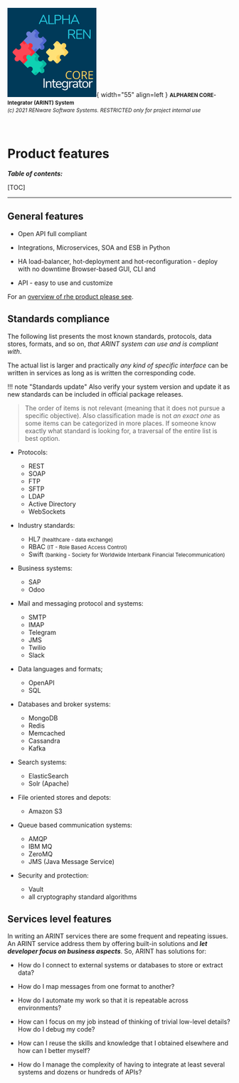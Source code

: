 ![arint_logo](../pictures/arint_logo.png){ width="55" align=left }
<small markdown>**ALPHAREN CORE-Integrator (ARINT) System**<br>
*(c) 2021 RENware Software Systems. RESTRICTED only for project internal use*
</small><br><br><br>


# Product features


***Table of contents:***

[TOC]

***




## General features

* Open API full compliant

* Integrations, Microservices, SOA and ESB in Python

* HA load-balancer, hot-deployment and hot-reconfiguration - deploy with no downtime
Browser-based GUI, CLI and

* API - easy to use and customize

For an [overview of rhe product please see](./130.02-Overview.md).




## Standards compliance

The following list presents the most known standards, protocols, data stores, formats, and so on, *that ARINT system can use and is compliant with*.

The actual list is larger and practically *any kind of specific interface* can be written in services as long as is written the corresponding code.

!!! note "Standards update"
    Also verify your system version and update it as new standards can be included in official package releases.

>The order of items is not relevant (meaning that it does not pursue a specific objective). Also classification made is not *an exact one* as some items can be categorized in more places. If someone know exactly what standard is looking for, a traversal of the entire list is best option.


* Protocols:
    * REST
    * SOAP
    * FTP
    * SFTP
    * LDAP
    * Active Directory
    * WebSockets

* Industry standards:
    * HL7 <small>(healthcare - data exchange)</small>
    * RBAC <small>(IT - Role Based Access Control)</small>
    * Swift <small>(banking - Society for Worldwide Interbank Financial Telecommunication)</small>

* Business systems:
    * SAP
    * Odoo

* Mail and messaging protocol and systems:
    * SMTP
    * IMAP
    * Telegram
    * JMS
    * Twilio
    * Slack

* Data languages and formats;
    * OpenAPI
    * SQL

* Databases and broker systems:
    * MongoDB
    * Redis
    * Memcached
    * Cassandra
    * Kafka

* Search systems:
    * ElasticSearch
    * Solr (Apache)

* File oriented stores and depots:
    * Amazon S3

* Queue based communication systems:
    * AMQP
    * IBM MQ
    * ZeroMQ
    * JMS (Java Message Service)

* Security and protection:
    * Vault
    * all cryptography standard algorithms




## Services level features

In writing an ARINT services there are some frequent and repeating issues. An ARINT service address them by offering built-in solutions and ***let developer focus on business aspects***. So, ARINT has solutions for:

* How do I connect to external systems or databases to store or extract data?

* How do I map messages from one format to another?

* How do I automate my work so that it is repeatable across environments?

* How can I focus on my job instead of thinking of trivial low-level details?
How do I debug my code?

* How can I reuse the skills and knowledge that I obtained elsewhere and how can I better myself?

* How do I manage the complexity of having to integrate at least several systems and dozens or hundreds of APIs?



<!-- -#TODO here to talk about what can be done through services (see Programing Examples `https://zato.io/en/docs/3.2/dev/examples/index.html`) 
    WHAT SHOULD BE HERE:

* ARINT is a platform that has alreaby built in: `IN channels`, `OUT channels`, `CLOUD connections`, `SCHEDULER definitions`, and so on, generally things useful to interface with other systems
* ARINT allows to write *service* to make useful transformations by using prevoiusly enumerated things
* ARINT solution package has already build in the following services:
    * xxx...
    *  xxx...

More details about [what is included in ARINT package will be found on "Licensing editions" document](./130.04-Licensing_Editions_Pricing.md)

-->




